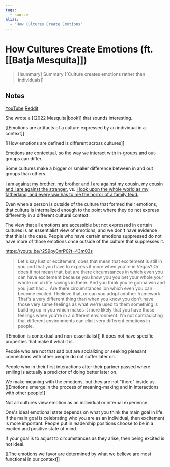 ```yaml
---
tags:
  - source
alias:
  - "How Cultures Create Emotions"
---
```

# How Cultures Create Emotions (ft. [[Batja Mesquita]])

> [!summary] Summary
> [[Culture creates emotions rather than individuals]] 

## Notes
[YouTube](https://www.youtube.com/watch?v=r2S9py0nrP0)
[Reddit](https://www.reddit.com/r/ItsNotJustInYourHead/comments/znf0xh/its_not_just_in_your_head_118_how_cultures_create/)

She wrote a [[2022 Mesquita|book]] that sounds interesting.

[[Emotions are artifacts of a culture expressed by an individual in a context]]

[[How emotions are defined is different across cultures]]

Emotions are contextual, so the way we interact with in-groups and out-groups can differ. 

Some cultures make a bigger or smaller difference between in and out groups than others.

[I am against my brother, my brother and I are against my cousin, my cousin and I are against the stranger.](https://en.wikipedia.org/wiki/Bedouin#Society) vs. [I look upon the whole world as my fatherland, and every war has to me the horror of a family feud.](https://www.goodreads.com/quotes/7118786-i-look-upon-the-whole-world-as-my-fatherland)

Even when a person is outside of the culture that formed their emotions, that culture is internalized enough to the point where they do not express differently in a different cultural context.

The view that all emotions are accessible but not expressed in certain cultures is an essentialist view of emotions, and we don't have evidence that this is the case. People who have certain emotions suppressed do not have more of those emotions once outside of the culture that suppresses it. 

https://youtu.be/r2S9py0nrP0?t=43m03s
> Let's say lust or excitement, does that mean that excitement is still in you and that you have to express it more when you're in Vegas? Or does it not mean that, but are there circumstances in which even you can have excitement because you know you you bet your whole your whole um uh life savings in there. And you think you're gonna win and you just had ... Are there circumstances ion which even you can become excited. I believe that, or can you adopt another framework. That's a very different thing than when you know you don't have those very same feelings as what we're used to them something is building up in you which makes it more likely that you have those feelings when you're in a different environment. I'm not contradicting that different environments can elicit very different emotions in people.

[[Emotion is contextual and non-essentialist]] It does not have specific properties that make it what it is.

People who are not that sad but are socializing or seeking pleasant connections with other people do not suffer later on. 

People who in their first interactions after their partner passed where smiling is actually a predictor of doing better later on.

We make meaning with the emotions, but they are not "there" inside us.
[[Emotions emerge in the process of meaning-making and in interactions with other people]]

Not all cultures view emotion as an individual or internal experience.

One's ideal emotional state depends on what you think the main goal in life.
If the main goal is celebrating who you are as an individual, then excitement is more important.
People put in leadership positions choose to be in a excited and positive state of mind.

If your goal is to adjust to circumstances as they arise, then being excited is not ideal.

[[The emotions we favor are determined by what we believe are most functional in our context]]